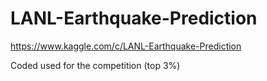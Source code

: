 # LANL-Earthquake-Prediction
https://www.kaggle.com/c/LANL-Earthquake-Prediction


Coded used for the competition (top 3%)
